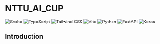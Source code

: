 <!--
 * @Author: hibana2077 hibana2077@gmaill.com
 * @Date: 2024-02-21 15:34:06
 * @LastEditors: hibana2077 hibana2077@gmaill.com
 * @LastEditTime: 2024-02-21 15:45:19
 * @FilePath: /NTTU_AI_CUP/README.md
 * @Description: 这是默认设置,请设置`customMade`, 打开koroFileHeader查看配置 进行设置: https://github.com/OBKoro1/koro1FileHeader/wiki/%E9%85%8D%E7%BD%AE
-->
# NTTU_AI_CUP

![Svelte](https://img.shields.io/badge/Svelte-FF3E00?style=for-the-badge&logo=Svelte&logoColor=white)
![TypeScript](https://img.shields.io/badge/TypeScript-007ACC?style=for-the-badge&logo=TypeScript&logoColor=white)
![Tailwind CSS](https://img.shields.io/badge/Tailwind_CSS-38B2AC?style=for-the-badge&logo=Tailwind-CSS&logoColor=white)
![Vite](https://img.shields.io/badge/Vite-646CFF?style=for-the-badge&logo=Vite&logoColor=white)
![Python](https://img.shields.io/badge/Python-3776AB?style=for-the-badge&logo=Python&logoColor=white)
![FastAPI](https://img.shields.io/badge/FastAPI-009688?style=for-the-badge&logo=FastAPI&logoColor=white)
![Keras](https://img.shields.io/badge/Keras-D00000?style=for-the-badge&logo=Keras&logoColor=white)

## Introduction